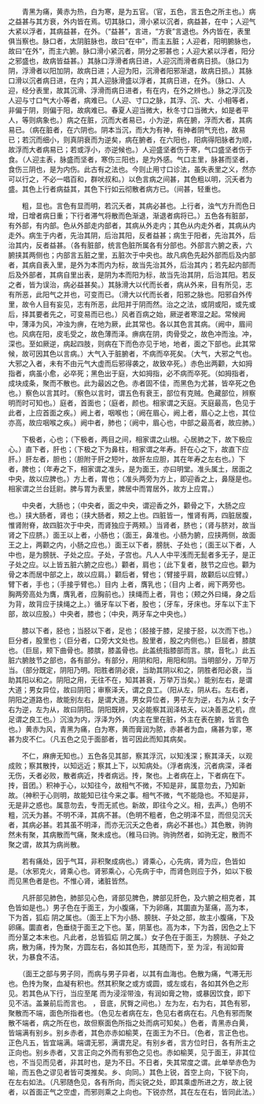 <!-- { "loadSidebar": true } -->
　　青黑为痛，黄赤为热，白为寒，是为五官。（官，五色，言五色之所主也。）病之益甚与其方衰，外内皆在焉。切其脉口，滑小紧以沉者，病益甚，在中；人迎气大紧以浮者，其病益甚，在外。（“益甚”，言进，“方衰”言退也。外内皆在，表里俱当察也。脉口者，太阴脏脉也，故曰“在中”，而主五脏；人迎者，阳明腑脉也，故曰“在外”，而主六腑。脉口滑小紧沉者，阴分之邪甚也；人迎大紧以浮者，阳分之邪盛也，故病皆益甚。）其脉口浮滑者病日进，人迎沉而滑者病日损。（脉口为阴，浮滑者以阳加阴，故病日进；人迎为阳，沉滑者阳邪渐退，故病日损。）其脉口滑以沉者病日进，在内；其人迎脉滑盛以浮者，其病日进，在外。（脉口、人迎，经分表里，故其沉滑、浮滑而病日进者，有在内，在外之辨也。）脉之浮沉及人迎与寸口气大小等者，病难已。（人迎、寸口之脉，其浮、沉、大、小相等者，非偏于阴，则偏于阳，故病难已。春夏人迎当微大，秋冬寸口当微大，如是者平人，等则病象也。）病之在脏，沉而大者易已，小为逆，病在腑，浮而大者，其病易已。（病在脏者，在六阴也。阴本当沉，而大为有神，有神者阴气充也，故易已；若沉而细小，则真阴衰而为逆矣，病在腑者，在六阳也，阳病得阳脉者为顺，故浮而大者病易已；若或浮小，亦逆候也。）人迎盛坚者伤于寒，气口盛坚者伤于食。（人迎主表，脉盛而坚者，寒伤三阳也，是为外感。气口主里，脉甚而坚者，食伤三阴也，是为内伤。此古有之法也。今则止用寸口诊法，虽失表里之义，然亦可以行之，不必一唱百和，群吠叔和。）以色言病之间甚，其色粗以明，沉夭者为盛。其色上行者病益其，其色下行如云彻散者病方已。（间甚，轻重也。

　　粗，显也。言色有显而明，若沉夭者，其病必甚也。上行者，浊气方升而色日增，日增者病日重；下行者滞气将散而色渐退，渐退者病将已。）五色各有脏部，有外部，有内部。色从外部走内部者，其病从外走内；其色从内走外者，其病从内走外。病生于内者，先治其阴，后治其阳，反者益甚；病生于阳者，先治其外，后治其内，反者益甚。（各有脏部，统言色脏所属各有分部也。外部言六腑之表，六腑挟其两侧也；内部言五脏之里，五脏次于中央也。故凡病色先起外部而后及内部者，其病自表入里，是外为本而内为标，故当先治其外，后治其内；若先起内部而后及外部者，其病自里出表，是阴为本而阳为标，故当先治其阴，后治其阳。若反之者，皆为误治，病必益甚矣。）其脉滑大以代而长者，病从外来，目有所见，志有所恶，此阳气之并也，可变而已。（滑大以代而长者，阳邪之脉也。阳邪自外传里，故令人目有妄见，志有所恶，此阳并于阴而然。治之之法，或阴或阳，或先或后，择其要者先之，可变易而已也。）风者百病之始，厥逆者寒湿之起。常候阙中，薄泽为风，冲浊为痹，在地为厥，此其常也。各以其色言其病。（阙中，眉间也。风病在阳，皮毛受之，故色薄而泽。痹病在阴，肉骨受之，故色冲而浊。冲，深也。至如厥逆，病起四肢，则病在下而色亦见于地，地者，面之下部也。此其常候，故可因其色以言病。）大气入于脏腑者，不病而卒死矣。（大气，大邪之气也。大邪之入者，未有不由元气大虚而后邪得袭之，故致卒死。）赤色出两颧，大如拇指者，病虽小愈，必卒死；黑色出于庭，大如拇指，必不病而卒死。（如拇指者，成块成条，聚而不散也。此为最凶之色。赤者固不佳，而黑色为尤甚，皆卒死之色也。）察色以言其时。（察色以言时，谓五色有衰王，部位有克贼。色藏部位，辨察明而时可知也。）庭者，首面也；（庭者，颜也。相家谓之天庭。天庭最高，色见于此者，上应首面之疾。）阙上者，咽喉也；（阙在眉心，阙上者，眉心之上也，其位亦高，故应咽喉之疾。）阙中者，肺也；（阙中，眉心也，中部之最高者，故应肺。）

　　下极者，心也；（下极者，两目之间，相家谓之山根。心居肺之下，故下极应心。）直下者，肝也；（下极之下为鼻柱，相家谓之年寿。肝在心之下，故直下应肝。）肝左者，胆也；（胆附于肝之短叶，故肝左应胆，其在年寿之左右也。）下者，脾也；（年寿之下，相家谓之准头，是为面王，亦曰明堂。准头属土，居面之中央，故以应脾也。）方上者，胃也；（准头两旁为方上，即迎香之上，鼻隧是也。相家谓之兰台廷尉。脾与胃为表里，脾居中而胃居外，故方上应胃。）

　　中央者，大肠也；（中央者，面之中央，谓迎香之外，颧骨之下，大肠之应也。）挟大肠者，肾也；（挟大肠者，颊之上也。四脏皆一，惟肾有两，四脏居腹，惟肾附脊，故四脏次于中央，而肾独应于两颊。）当肾者，脐也；（肾与脐对，故当肾之下应脐。）面王以上者，小肠也；（面王，鼻准也。小肠为腑，应挟两侧，故面王之上，两颧之内，小肠之应也。）面王以下者，膀胱、子处也；（面王以下者，人中也，是为膀胱、子处之应。子处，子宫也。凡人人中平浅而无髭者多无子，是正子处之应。以上皆五脏六腑之应也。）颧者，肩也；（此下复者，肢节之应也。颧为骨之本而居中部之上，故以应肩。）颧后者，臂也；（臂接乎肩，故颧后以应臂。）臂下者，手也；（手接乎臂也。）目内 上者，膺乳也；（目内 上者，阙下两旁也。胸两旁高处为膺，膺乳者，应胸前也。）挟绳而上者，背也；（颊之外曰绳，身之后为背，故背应于挟绳之上。）循牙车以下者，股也；（牙车，牙床也。牙车以下主下部，故以应股。）中央者，膝也；（中央，两牙车之中央也。）

　　膝以下者，胫也；当胫以下者，足也；（胫接于膝，足接于胫，以次而下也。）巨分者，股里也；（巨分者，口旁大文处也。股里者，股之内侧也。）巨屈者，膝膑也。（巨屈，颊下曲骨也。膝膑，膝盖骨也。此盖统指膝部而言。膑，音牝。）此五脏六腑肢节之部也，各有部分。有部分，用阴和阳，用阳和阴。当明部分，万举万当。（部分既定，阴阳乃明。阳胜者阴必衰，当助其阴以和之，阴胜者阳必衰，当助其阳以和之。阴阳之用，无往不在，知其甚衰，万举万当矣。）能别左右，是谓大道；男女异位，故曰阴阳；审察泽夭，谓之良工。（阳从左，阴从右。左右者，阴阳之道路也，故能别左右，是谓大道。男女异位者，男子左为逆，右为从；女子右为逆，左为从，故曰阴阳。阴阳既辨，又必能察其润泽枯夭，以决善恶之机，庶足谓之良工也。）沉浊为内，浮泽为外，（内主在里在脏，外主在表在腑，皆言色也。）黄赤为风，青黑为痛，白为寒，黄而膏润为脓，赤甚者为血，痛甚为挛，寒甚为皮不仁。（凡五色之见于面部者，皆可因此而知其病矣。

　　不仁，麻痹无知也。）五色各见其部，察其浮沉，以知浅深；察其泽夭，以观成败；察其散抟，以知远近；察其上下，以知病处。（浮者病浅，沉者病深，泽者无伤，夭者必败，散者病近，抟者病远。抟，聚也。上者病在上，下者病在下。抟，音团。）积神于心，以知往今，故相气不微，不知是非，属意勿去，乃知新故。（神积于心则明，故能知已往今来之事。相气不微，气不能隐也。不知是非，无是非之惑也。属意勿去，专而无贰也。新故，即往今之义。相，去声。）色明不粗，沉夭为甚。不明不泽，其病不甚。（色明不粗者，色之明泽不显，而但见沉夭者，其病必甚。若其虽不明泽，而亦无沉夭之色者，病必不甚也。）其色散，驹驹然未有聚，其病散而气痛，聚未成也。（稚马曰驹。驹驹然者，如驹无定，散而不聚之谓，故其为病尚散。

　　若有痛处，因于气耳，非积聚成病也。）肾乘心，心先病，肾为应，色皆如是。（水邪克火，肾乘心也。肾邪乘心，心先病于中，而肾色则应于外，如以下极而见黑色者是也。不惟心肾，诸脏皆然。

　　凡肝部见肺色，肺部见心色，肾部见脾色，脾部见肝色，及六腑之相克者，其色皆如是也。）男子色在于面王，为小腹痛，下为卵痛，其圜直为茎痛，高为本，下为首，狐疝 阴之属也。（面王上下为小肠、膀胱、子处之部，故主小腹痛，下及卵痛。圜直者，色垂绕于面王之下也。茎，阴茎也。高为本，下为首，因色之上下而分茎之本末也。凡此者，总皆狐疝 阴之属。）女子色在于面王，为膀胱、子处之病，散为痛，抟为聚，方圆左右，各如其色形，其随而下，至 为淫，有润如膏状，为暴食不洁。

　　（面王之部与男子同，而病与男子异者，以其有血海也。色散为痛，气滞无形也。色抟为聚，血凝有积也。然其积聚之或方或圆，或左或右，各如其外色之形见。若其色从下行，当应至尾 而为浸淫带浊，有润如膏之物，或暴因饮食，即下见不洁。盖兼前后而言也。 ，音底，尻臀之间也。）左为左，右为右，其色有邪，聚散而不端，面色所指者也。（色见左者病在左，色见右者病在右。凡色有邪而聚散不端者，病之所在也，故但察面色所指之处而病可知矣。）色者，青黑赤白黄，皆端满有别乡。别乡赤者，其色亦赤如榆荚，在面王为不日。（色者，言正色也。正色凡五，皆宜端满。端谓无邪，满谓充足。有别乡者，言方位时日，各有所主之正向也。别乡赤者，又言正向之外而有邪色之见也。赤如榆荚，见于面王，非其位也，不当见而见者，非其时也，是为不日。不日者，失其常度之谓。此单举赤色为喻，而五色之谬见者皆可类推矣。乡、向同。）其色上锐，首空上向，下锐下向，在左右如法。（凡邪随色见，各有所向，而尖锐之处，即其乘虚所进之方，故上锐者，以首面正气之空虚，而邪则乘之上向也。下锐亦然，其在左在右，皆同此法。）

